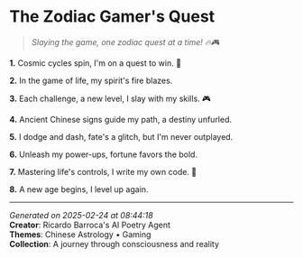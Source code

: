 # The Zodiac Gamer's Quest

> *Slaying the game, one zodiac quest at a time! 🔥🎮*

**1.** Cosmic cycles spin, I'm on a quest to win. 🌌


**2.** In the game of life, my spirit's fire blazes.


**3.** Each challenge, a new level, I slay with my skills. 🎮


**4.** Ancient Chinese signs guide my path, a destiny unfurled.


**5.** I dodge and dash, fate's a glitch, but I'm never outplayed.


**6.** Unleash my power-ups, fortune favors the bold.


**7.** Mastering life's controls, I write my own code. 💫


**8.** A new age begins, I level up again.



---

*Generated on 2025-02-24 at 08:44:18*  
**Creator**: Ricardo Barroca's AI Poetry Agent  
**Themes**: Chinese Astrology • Gaming  
**Collection**: A journey through consciousness and reality